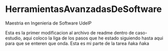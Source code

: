 # HerramientasAvanzadasDeSoftware
Maestria en Ingenieria de Software UdelP

Esta es la primer modificacion al archivo de readme dentro de caso-estudio, aqui coloco la liga de los pasos que he estado siguiendo hasta aqui para que se enteren que onda. 
Esta es mi parte de la tarea ñaka ñaka
